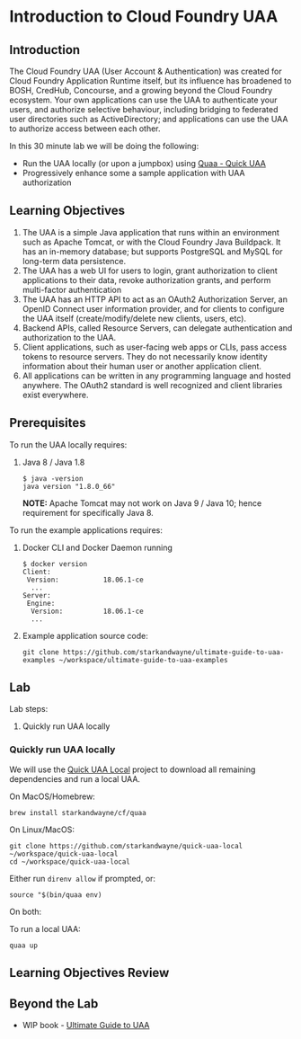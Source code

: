 # Introduction to Cloud Foundry UAA

## Introduction

The Cloud Foundry UAA (User Account & Authentication) was created for Cloud Foundry Application Runtime itself, but its influence has broadened to BOSH, CredHub, Concourse, and a growing beyond the Cloud Foundry ecosystem. Your own applications can use the UAA to authenticate your users, and authorize selective behaviour, including bridging to federated user directories such as ActiveDirectory; and applications can use the UAA to authorize access between each other.

In this 30 minute lab we will be doing the following:

* Run the UAA locally (or upon a jumpbox) using [Quaa - Quick UAA](https://github.com/starkandwayne/quaa)
* Progressively enhance some a sample application with UAA authorization

## Learning Objectives

1. The UAA is a simple Java application that runs within an environment such as Apache Tomcat, or with the Cloud Foundry Java Buildpack. It has an in-memory database; but supports PostgreSQL and MySQL for long-term data persistence.
1. The UAA has a web UI for users to login, grant authorization to client applications to their data, revoke authorization grants, and perform multi-factor authentication
1. The UAA has an HTTP API to act as an OAuth2 Authorization Server, an OpenID Connect user information provider, and for clients to configure the UAA itself (create/modify/delete new clients, users, etc).
1. Backend APIs, called Resource Servers, can delegate authentication and authorization to the UAA.
1. Client applications, such as user-facing web apps or CLIs, pass access tokens to resource servers. They do not necessarily know identity information about their human user or another application client.
1. All applications can be written in any programming language and hosted anywhere. The OAuth2 standard is well recognized and client libraries exist everywhere.

## Prerequisites

To run the UAA locally requires:

1. Java 8 / Java 1.8

    ```plain
    $ java -version
    java version "1.8.0_66"
    ```

    **NOTE:** Apache Tomcat may not work on Java 9 / Java 10; hence requirement for specifically Java 8.

To run the example applications requires:

1. Docker CLI and Docker Daemon running

    ```plain
    $ docker version
    Client:
     Version:           18.06.1-ce
      ...
    Server:
     Engine:
      Version:          18.06.1-ce
      ...
    ```

1. Example application source code:

    ```plain
    git clone https://github.com/starkandwayne/ultimate-guide-to-uaa-examples ~/workspace/ultimate-guide-to-uaa-examples
    ```

## Lab

Lab steps:

1. Quickly run UAA locally

### Quickly run UAA locally

We will use the [Quick UAA Local](https://github.com/starkandwayne/quick-uaa-local/) project to download all remaining dependencies and run a local UAA.

On MacOS/Homebrew:

```plain
brew install starkandwayne/cf/quaa
```

On Linux/MacOS:

```plain
git clone https://github.com/starkandwayne/quick-uaa-local ~/workspace/quick-uaa-local
cd ~/workspace/quick-uaa-local
```

Either run `direnv allow` if prompted, or:

```plain
source "$(bin/quaa env)
```

On both:

To run a local UAA:

```plain
quaa up
```

## Learning Objectives Review

## Beyond the Lab

* WIP book - [Ultimate Guide to UAA](https://www-staging.ultimateguidetouaa.com/)